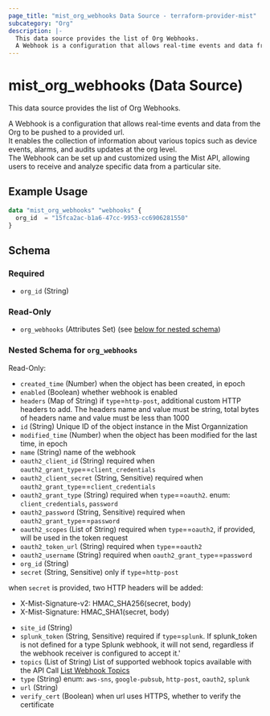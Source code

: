 ```yaml
---
page_title: "mist_org_webhooks Data Source - terraform-provider-mist"
subcategory: "Org"
description: |-
  This data source provides the list of Org Webhooks.
  A Webhook is a configuration that allows real-time events and data from the Org to be pushed to a provided url.It enables the collection of information about various topics such as device events, alarms, and audits updates at the org level.The Webhook can be set up and customized using the Mist API, allowing users to receive and analyze specific data from a particular site.
---
```


# mist_org_webhooks (Data Source)

This data source provides the list of Org Webhooks.

A Webhook is a configuration that allows real-time events and data from the Org to be pushed to a provided url.  
It enables the collection of information about various topics such as device events, alarms, and audits updates at the org level.  
The Webhook can be set up and customized using the Mist API, allowing users to receive and analyze specific data from a particular site.


## Example Usage

```terraform
data "mist_org_webhooks" "webhooks" {
  org_id  = "15fca2ac-b1a6-47cc-9953-cc6906281550"
}
```

<!-- schema generated by tfplugindocs -->
## Schema

### Required

- `org_id` (String)

### Read-Only

- `org_webhooks` (Attributes Set) (see [below for nested schema](#nestedatt--org_webhooks))

<a id="nestedatt--org_webhooks"></a>
### Nested Schema for `org_webhooks`

Read-Only:

- `created_time` (Number) when the object has been created, in epoch
- `enabled` (Boolean) whether webhook is enabled
- `headers` (Map of String) if `type`=`http-post`, additional custom HTTP headers to add. The headers name and value must be string, total bytes of headers name and value must be less than 1000
- `id` (String) Unique ID of the object instance in the Mist Organnization
- `modified_time` (Number) when the object has been modified for the last time, in epoch
- `name` (String) name of the webhook
- `oauth2_client_id` (String) required when `oauth2_grant_type`==`client_credentials`
- `oauth2_client_secret` (String, Sensitive) required when `oauth2_grant_type`==`client_credentials`
- `oauth2_grant_type` (String) required when `type`==`oauth2`. enum: `client_credentials`, `password`
- `oauth2_password` (String, Sensitive) required when `oauth2_grant_type`==`password`
- `oauth2_scopes` (List of String) required when `type`==`oauth2`, if provided, will be used in the token request
- `oauth2_token_url` (String) required when `type`==`oauth2`
- `oauth2_username` (String) required when `oauth2_grant_type`==`password`
- `org_id` (String)
- `secret` (String, Sensitive) only if `type`=`http-post` 

when `secret` is provided, two  HTTP headers will be added: 
  * X-Mist-Signature-v2: HMAC_SHA256(secret, body)
  * X-Mist-Signature: HMAC_SHA1(secret, body)
- `site_id` (String)
- `splunk_token` (String, Sensitive) required if `type`=`splunk`. If splunk_token is not defined for a type Splunk webhook, it will not send, regardless if the webhook receiver is configured to accept it.'
- `topics` (List of String) List of supported webhook topics available with the API Call [List Webhook Topics]($e/Constants%20Definitions/listWebhookTopics)
- `type` (String) enum: `aws-sns`, `google-pubsub`, `http-post`, `oauth2`, `splunk`
- `url` (String)
- `verify_cert` (Boolean) when url uses HTTPS, whether to verify the certificate